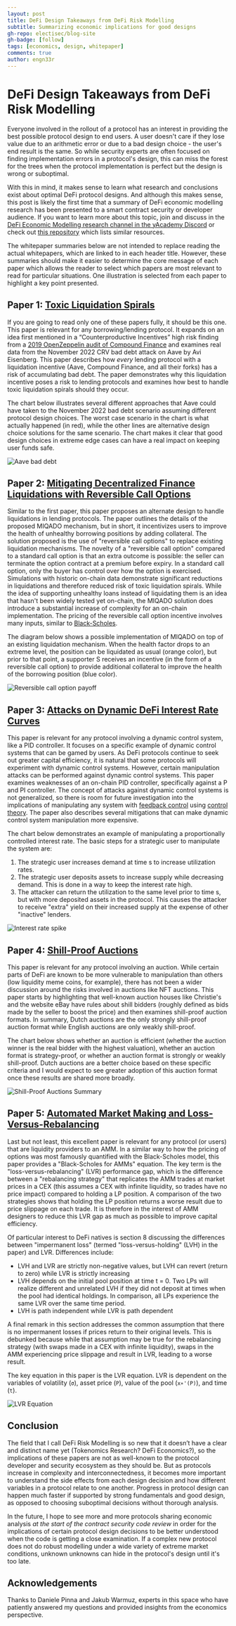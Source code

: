 ```yaml
---
layout: post
title: DeFi Design Takeaways from DeFi Risk Modelling
subtitle: Summarizing economic implications for good designs
gh-repo: electisec/blog-site
gh-badge: [follow]
tags: [economics, design, whitepaper]
comments: true
author: engn33r
---
```


# DeFi Design Takeaways from DeFi Risk Modelling

Everyone involved in the rollout of a protocol has an interest in providing the best possible protocol design to end users. A user doesn't care if they lose value due to an arithmetic error or due to a bad design choice - the user's end result is the same. So while security experts are often focused on finding implementation errors in a protocol's design, this can miss the forest for the trees when the protocol implementation is perfect but the design is wrong or suboptimal.

With this in mind, it makes sense to learn what research and conclusions exist about optimal DeFi protocol designs. And although this makes sense, this post is likely the first time that a summary of DeFi economic modelling research has been presented to a smart contract security or developer audience. If you want to learn more about this topic, join and discuss in the [DeFi Economic Modelling research channel in the yAcademy Discord](https://discord.gg/a8JVZ6gF) or check out [this repository](https://github.com/engn33r/DeFi-Risk-Modelling-Awesome) which lists similar resources.

The whitepaper summaries below are not intended to replace reading the actual whitepapers, which are linked to in each header title. However, these summaries should make it easier to determine the core message of each paper which allows the reader to select which papers are most relevant to read for particular situations. One illustration is selected from each paper to highlight a key point presented.

## Paper 1: [Toxic Liquidation Spirals](https://arxiv.org/abs/2212.07306)

If you are going to read only one of these papers fully, it should be this one. This paper is relevant for any borrowing/lending protocol. It expands on an idea first mentioned in a “Counterproductive Incentives” high risk finding from a [2019 OpenZeppelin audit of Compound Finance](https://blog.openzeppelin.com/compound-audit) and examines real data from the November 2022 CRV bad debt attack on Aave by Avi Eisenberg. This paper describes how _every_ lending protocol with a liquidation incentive (Aave, Compound Finance, and all their forks) has a risk of accumulating bad debt. The paper demonstrates why this liquidation incentive poses a risk to lending protocols and examines how best to handle toxic liquidation spirals should they occur.

The chart below illustrates several different approaches that Aave could have taken to the November 2022 bad debt scenario assuming different protocol design choices. The worst case scenario in the chart is what actually happened (in red), while the other lines are alternative design choice solutions for the same scenario. The chart makes it clear that good design choices in extreme edge cases can have a real impact on keeping user funds safe.

![Aave bad debt](https://raw.githubusercontent.com/electisec/blog-site/refs/heads/main/public/economics/aave-bad-debt.png)

## Paper 2: [Mitigating Decentralized Finance Liquidations with Reversible Call Options](https://eprint.iacr.org/2023/254)

Similar to the first paper, this paper proposes an alternate design to handle liquidations in lending protocols. The paper outlines the details of the proposed MIQADO mechanism, but in short, it incentivizes users to improve the health of unhealthy borrowing positions by adding collateral. The solution proposed is the use of "reversible call options" to replace existing liquidation mechanisms. The novelty of a "reversible call option" compared to a standard call option is that an extra outcome is possible: the seller can terminate the option contract at a premium before expiry. In a standard call option, only the buyer has control over how the option is exercised. Simulations with historic on-chain data demonstrate significant reductions in liquidations and therefore reduced risk of toxic liquidation spirals. While the idea of supporting unhealthy loans instead of liquidating them is an idea that hasn't been widely tested yet on-chain, the MIQADO solution does introduce a substantial increase of complexity for an on-chain implementation. The pricing of the reversible call option incentive involves many inputs, similar to [Black-Scholes](https://en.wikipedia.org/wiki/Black%E2%80%93Scholes_model).

The diagram below shows a possible implementation of MIQADO on top of an existing liquidation mechanism. When the health factor drops to an extreme level, the position can be liquidated as usual (orange color), but prior to that point, a supporter S receives an incentive (in the form of a reversible call option) to provide additional collateral to improve the health of the borrowing position (blue color).

![Reversible call option payoff](https://raw.githubusercontent.com/electisec/blog-site/refs/heads/main/public/economics/miqado.png)

## Paper 3: [Attacks on Dynamic DeFi Interest Rate Curves](https://arxiv.org/abs/2307.13139)

This paper is relevant for any protocol involving a dynamic control system, like a PID controller. It focuses on a specific example of dynamic control systems that can be gamed by users. As DeFi protocols continue to seek out greater capital efficiency, it is natural that some protocols will experiment with dynamic control systems. However, certain manipulation attacks can be performed against dynamic control systems. This paper examines weaknesses of an on-chain PID controller, specifically against a P and PI controller. The concept of attacks against dynamic control systems is not generalized, so there is room for future investigation into the implications of manipulating any system with [feedback control](https://en.wikipedia.org/wiki/Feedback) using [control theory](https://en.wikipedia.org/wiki/Control_theory). The paper also describes several mitigations that can make dynamic control system manipulation more expensive.

The chart below demonstrates an example of manipulating a proportionally controlled interest rate. The basic steps for a strategic user to manipulate the system are:

1. The strategic user increases demand at time s to increase utilization rates.
2. The strategic user deposits assets to increase supply while decreasing demand. This is done in a way to keep the interest rate high.
3. The attacker can return the utilization to the same level prior to time s, but with more deposited assets in the protocol. This causes the attacker to receive "extra" yield on their increased supply at the expense of other "inactive" lenders.

![Interest rate spike](https://raw.githubusercontent.com/electisec/blog-site/refs/heads/main/public/economics/interest-rate-spike.png)

## Paper 4: [Shill-Proof Auctions](https://arxiv.org/abs/2404.00475)

This paper is relevant for any protocol involving an auction. While certain parts of DeFi are known to be more vulnerable to manipulation than others (low liquidity meme coins, for example), there has not been a wider discussion around the risks involved in auctions like NFT auctions. This paper starts by highlighting that well-known auction houses like Christie's and the website eBay have rules about shill bidders (roughly defined as bids made by the seller to boost the price) and then examines shill-proof auction formats. In summary, Dutch auctions are the only strongly shill-proof auction format while English auctions are only weakly shill-proof.

The chart below shows whether an auction is efficient (whether the auction winner is the real bidder with the highest valuation), whether an auction format is strategy-proof, or whether an auction format is strongly or weakly shill-proof. Dutch auctions are a better choice based on these specific criteria and I would expect to see greater adoption of this auction format once these results are shared more broadly.

![Shill-Proof Auctions Summary](https://raw.githubusercontent.com/electisec/blog-site/refs/heads/main/public/economics/shill-proof-table.png)

## Paper 5: [Automated Market Making and Loss-Versus-Rebalancing](https://arxiv.org/abs/2208.06046)

Last but not least, this excellent paper is relevant for any protocol (or users) that are liquidity providers to an AMM. In a similar way to how the pricing of options was most famously quantified with the Black-Scholes model, this paper provides a "Black-Scholes for AMMs" equation. The key term is the "loss-versus-rebalancing" (LVR) performance gap, which is the difference between a "rebalancing strategy" that replicates the AMM trades at market prices in a CEX (this assumes a CEX with infinite liquidity, so trades have no price impact) compared to holding a LP position. A comparison of the two strategies shows that holding the LP position returns a worse result due to price slippage on each trade. It is therefore in the interest of AMM designers to reduce this LVR gap as much as possible to improve capital efficiency.

Of particular interest to DeFi natives is section 8 discussing the differences between "impermanent loss" (termed "loss-versus-holding" (LVH) in the paper) and LVR. Differences include:

- LVH and LVR are strictly non-negative values, but LVH can revert (return to zero) while LVR is strictly increasing
- LVH depends on the initial pool position at time t = 0. Two LPs will realize different and unrelated LVH if they did not deposit at times when the pool had identical holdings. In comparison, all LPs experience the same LVR over the same time period.
- LVH is path independent while LVR is path dependent

A final remark in this section addresses the common assumption that there is no impermanent losses if prices return to their original levels. This is debunked because while that assumption may be true for the rebalancing strategy (with swaps made in a CEX with infinite liquidity), swaps in the AMM experiencing price slippage and result in LVR, leading to a worse result.

The key equation in this paper is the LVR equation. LVR is dependent on the variables of volatility (`σ`), asset price (`P`), value of the pool (`x∗'(P)`), and time (`t`).

![LVR Equation](https://raw.githubusercontent.com/electisec/blog-site/refs/heads/main/public/economics/LVR.png)

## Conclusion

The field that I call DeFi Risk Modelling is so new that it doesn’t have a clear and distinct name yet (Tokenomics Research? DeFi Economics?), so the implications of these papers are not as well-known to the protocol developer and security ecosystem as they should be. But as protocols increase in complexity and interconnectedness, it becomes more important to understand the side effects from each design decision and how different variables in a protocol relate to one another. Progress in protocol design can happen much faster if supported by strong fundamentals and good design, as opposed to choosing suboptimal decisions without thorough analysis.

In the future, I hope to see more and more protocols sharing economic analysis _at the start of the contract security code review_ in order for the implications of certain protocol design decisions to be better understood when the code is getting a close examination. If a complex new protocol does not do robust modelling under a wide variety of extreme market conditions, unknown unknowns can hide in the protocol's design until it's too late.

## Acknowledgements

Thanks to Daniele Pinna and Jakub Warmuz, experts in this space who have patiently answered my questions and provided insights from the economics perspective.
